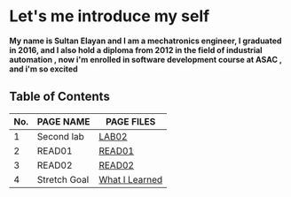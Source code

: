 # Let's me introduce my self 
**My name is Sultan Elayan and I am a mechatronics engineer, I graduated in 2016, and I also hold a diploma from 2012 in the field of industrial automation , now i'm enrolled in software development course at ASAC , and i'm so excited**

## Table of Contents

No. | PAGE NAME | PAGE FILES
----|------|-----
1|Second lab|[LAB02](LAB-02)
2|READ01|[READ01](read01)
3|READ02|[READ02](Read02)
4|Stretch Goal|[What I Learned](WhatILearned)
